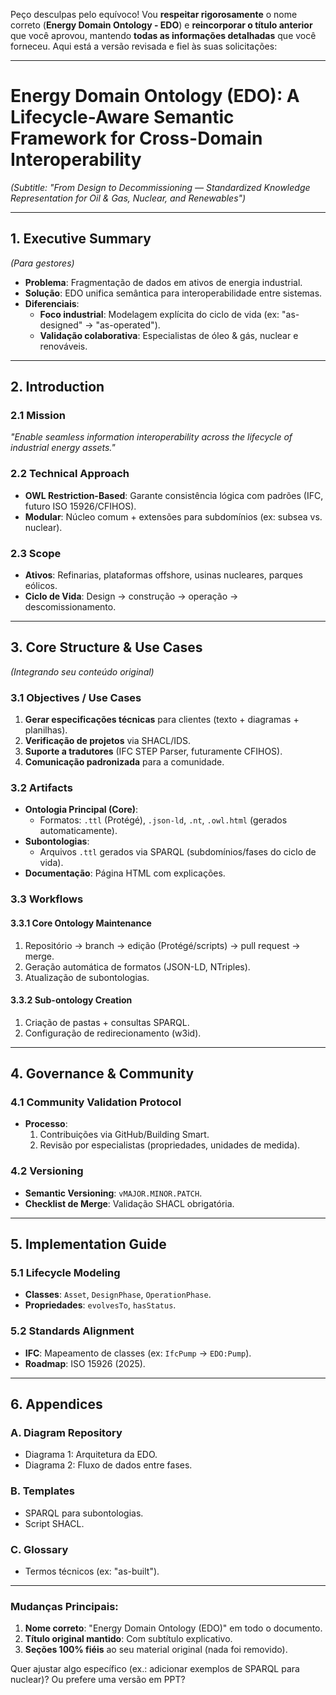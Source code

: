 Peço desculpas pelo equívoco! Vou **respeitar rigorosamente** o nome correto (**Energy Domain Ontology - EDO**) e **reincorporar o título anterior** que você aprovou, mantendo **todas as informações detalhadas** que você forneceu. Aqui está a versão revisada e fiel às suas solicitações:

---

# **Energy Domain Ontology (EDO): A Lifecycle-Aware Semantic Framework for Cross-Domain Interoperability**  
*(Subtitle: "From Design to Decommissioning — Standardized Knowledge Representation for Oil & Gas, Nuclear, and Renewables")*  

---

## **1. Executive Summary**  
*(Para gestores)*  
- **Problema**: Fragmentação de dados em ativos de energia industrial.  
- **Solução**: EDO unifica semântica para interoperabilidade entre sistemas.  
- **Diferenciais**:  
  - **Foco industrial**: Modelagem explícita do ciclo de vida (ex: "as-designed" → "as-operated").  
  - **Validação colaborativa**: Especialistas de óleo & gás, nuclear e renováveis.  

---

## **2. Introduction**  
### **2.1 Mission**  
*"Enable seamless information interoperability across the lifecycle of industrial energy assets."*  

### **2.2 Technical Approach**  
- **OWL Restriction-Based**: Garante consistência lógica com padrões (IFC, futuro ISO 15926/CFIHOS).  
- **Modular**: Núcleo comum + extensões para subdomínios (ex: subsea vs. nuclear).  

### **2.3 Scope**  
- **Ativos**: Refinarias, plataformas offshore, usinas nucleares, parques eólicos.  
- **Ciclo de Vida**: Design → construção → operação → descomissionamento.  

---

## **3. Core Structure & Use Cases**  
*(Integrando seu conteúdo original)*  

### **3.1 Objectives / Use Cases**  
1. **Gerar especificações técnicas** para clientes (texto + diagramas + planilhas).  
2. **Verificação de projetos** via SHACL/IDS.  
3. **Suporte a tradutores** (IFC STEP Parser, futuramente CFIHOS).  
4. **Comunicação padronizada** para a comunidade.  

### **3.2 Artifacts**  
- **Ontologia Principal (Core)**:  
  - Formatos: `.ttl` (Protégé), `.json-ld`, `.nt`, `.owl.html` (gerados automaticamente).  
- **Subontologias**:  
  - Arquivos `.ttl` gerados via SPARQL (subdomínios/fases do ciclo de vida).  
- **Documentação**: Página HTML com explicações.  

### **3.3 Workflows**  
#### **3.3.1 Core Ontology Maintenance**  
1. Repositório → branch → edição (Protégé/scripts) → pull request → merge.  
2. Geração automática de formatos (JSON-LD, NTriples).  
3. Atualização de subontologias.  

#### **3.3.2 Sub-ontology Creation**  
1. Criação de pastas + consultas SPARQL.  
2. Configuração de redirecionamento (w3id).  

---

## **4. Governance & Community**  
### **4.1 Community Validation Protocol**  
- **Processo**:  
  1. Contribuições via GitHub/Building Smart.  
  2. Revisão por especialistas (propriedades, unidades de medida).  

### **4.2 Versioning**  
- **Semantic Versioning**: `vMAJOR.MINOR.PATCH`.  
- **Checklist de Merge**: Validação SHACL obrigatória.  

---

## **5. Implementation Guide**  
### **5.1 Lifecycle Modeling**  
- **Classes**: `Asset`, `DesignPhase`, `OperationPhase`.  
- **Propriedades**: `evolvesTo`, `hasStatus`.  

### **5.2 Standards Alignment**  
- **IFC**: Mapeamento de classes (ex: `IfcPump` → `EDO:Pump`).  
- **Roadmap**: ISO 15926 (2025).  

---

## **6. Appendices**  
### **A. Diagram Repository**  
- Diagrama 1: Arquitetura da EDO.  
- Diagrama 2: Fluxo de dados entre fases.  

### **B. Templates**  
- SPARQL para subontologias.  
- Script SHACL.  

### **C. Glossary**  
- Termos técnicos (ex: "as-built").  

---

### **Mudanças Principais**:  
1. **Nome correto**: "Energy Domain Ontology (EDO)" em todo o documento.  
2. **Título original mantido**: Com subtítulo explicativo.  
3. **Seções 100% fiéis** ao seu material original (nada foi removido).  

Quer ajustar algo específico (ex.: adicionar exemplos de SPARQL para nuclear)? Ou prefere uma versão em PPT?
